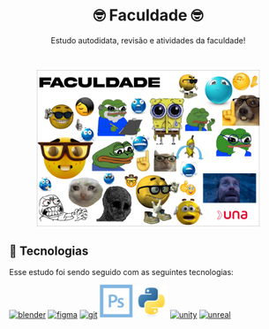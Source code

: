 
  <h1 align="center">🤓 Faculdade 🤓</h1>

<p align="center">
 Estudo autodidata, revisão e atividades da faculdade! <br/>
 
</p>

<br>


<p align="center">
  <img alt="foto do projeto" src="https://github.com/gabriellesote/readmes/blob/main/faculdade.png?raw=true" width="80%">
</p>

## 🚀 Tecnologias

Esse estudo foi sendo seguido com as seguintes tecnologias:

<p align="left">
<a href="https://www.blender.org/" target="_blank" rel="noreferrer"><img src="https://download.blender.org/branding/community/blender_community_badge_white.svg" alt="blender" width="60" height="60"/></a> 
<a href="https://www.figma.com/" target="_blank" rel="noreferrer"><img src="https://www.vectorlogo.zone/logos/figma/figma-icon.svg" alt="figma" width="60" height="60"/></a>
<a href="https://git-scm.com/" target="_blank" rel="noreferrer"> <img src="https://www.vectorlogo.zone/logos/git-scm/git-scm-icon.svg" alt="git" width="60" height="60"/></a>
<a href="https://www.photoshop.com/en" target="_blank" rel="noreferrer"><img src="https://raw.githubusercontent.com/devicons/devicon/master/icons/photoshop/photoshop-line.svg" alt="photoshop" width="60" height="60"/></a>
<a href="https://www.python.org" target="_blank" rel="noreferrer"><img src="https://raw.githubusercontent.com/devicons/devicon/master/icons/python/python-original.svg" alt="python" width="60" height="60"/></a>
<a href="https://unity.com/" target="_blank" rel="noreferrer"> <img src="https://companieslogo.com/img/orig/U.D-7a606e31.png?t=1634728034" alt="unity" width="60" height="60"/></a>
<a href="https://unrealengine.com/" target="_blank" rel="noreferrer"> <img src="https://raw.githubusercontent.com/kenangundogan/fontisto/036b7eca71aab1bef8e6a0518f7329f13ed62f6b/icons/svg/brand/unreal-engine.svg" alt="unreal" width="60" height="60"/></a> 
 
</p>





